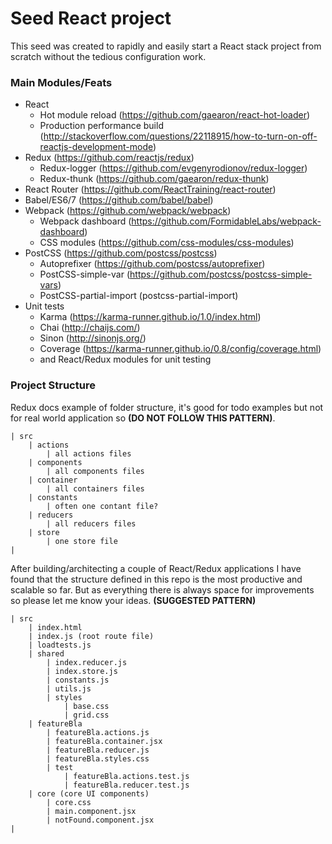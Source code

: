 # Seed React project

This seed was created to rapidly and easily start a React stack project from scratch without the tedious configuration work.

### Main Modules/Feats
- React
    - Hot module reload (https://github.com/gaearon/react-hot-loader)
    - Production performance build (http://stackoverflow.com/questions/22118915/how-to-turn-on-off-reactjs-development-mode)
- Redux (https://github.com/reactjs/redux)
    - Redux-logger (https://github.com/evgenyrodionov/redux-logger)
    - Redux-thunk (https://github.com/gaearon/redux-thunk)
- React Router (https://github.com/ReactTraining/react-router)
- Babel/ES6/7 (https://github.com/babel/babel)
- Webpack (https://github.com/webpack/webpack)
    - Webpack dashboard (https://github.com/FormidableLabs/webpack-dashboard)
    - CSS modules (https://github.com/css-modules/css-modules)
- PostCSS (https://github.com/postcss/postcss)
    - Autoprefixer (https://github.com/postcss/autoprefixer)
    - PostCSS-simple-var (https://github.com/postcss/postcss-simple-vars)
    - PostCSS-partial-import (postcss-partial-import)
- Unit tests
    - Karma (https://karma-runner.github.io/1.0/index.html)
    - Chai (http://chaijs.com/)
    - Sinon (http://sinonjs.org/)
    - Coverage (https://karma-runner.github.io/0.8/config/coverage.html)
    - and React/Redux modules for unit testing

### Project Structure

Redux docs example of folder structure, it's good for todo examples but not for real world application so **(DO NOT FOLLOW THIS PATTERN)**.
```
| src
    | actions
        | all actions files
    | components
        | all components files
    | container
        | all containers files
    | constants
        | often one contant file?
    | reducers
        | all reducers files
    | store
        | one store file
|
```

After building/architecting a couple of React/Redux applications I have found that the structure defined in this repo is the most productive and scalable so far. But as everything there is always space for improvements so please let me know your ideas. **(SUGGESTED PATTERN)**
```
| src
    | index.html
    | index.js (root route file)
    | loadtests.js
    | shared
        | index.reducer.js
        | index.store.js
        | constants.js
        | utils.js
        | styles
            | base.css
            | grid.css
    | featureBla
        | featureBla.actions.js
        | featureBla.container.jsx
        | featureBla.reducer.js
        | featureBla.styles.css
        | test
            | featureBla.actions.test.js
            | featureBla.reducer.test.js
    | core (core UI components)
        | core.css
        | main.component.jsx
        | notFound.component.jsx
|
```
